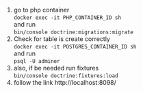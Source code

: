 1. go to php container \
        `docker exec -it PHP_CONTAINER_ID sh` \
   and run \
        `bin/console doctrine:migrations:migrate`
2. Check for table is create correctly \
        `docker exec -it POSTGRES_CONTAINER_ID sh` \
   and run \
        `psql -U adminer`
3. also, if be needed run fixtures \
    `bin/console doctrine:fixtures:load`
4. follow the link http://localhost:8098/

